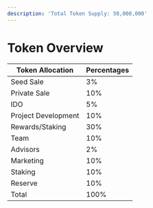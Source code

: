 ```yaml
---
description: 'Total Token Supply: 50,000,000'
---
```


# Token Overview

| Token Allocation    | Percentages |
| ------------------- | ----------- |
| Seed Sale           | 3%          |
| Private Sale        | 10%         |
| IDO                 | 5%          |
| Project Development | 10%         |
| Rewards/Staking     | 30%         |
| Team                | 10%         |
| Advisors            | 2%          |
| Marketing           | 10%         |
| Staking             | 10%         |
| Reserve             | 10%         |
| Total               | 100%        |
